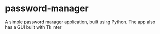# password-manager

A simple password manager application, built using Python. 
The app also has a GUI built with Tk Inter
